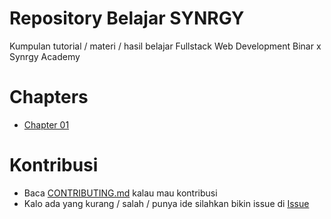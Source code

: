 # Repository Belajar SYNRGY

Kumpulan tutorial / materi / hasil belajar Fullstack Web Development Binar x Synrgy Academy

# Chapters

- [Chapter 01](./chapter-01/)

# Kontribusi

- Baca [CONTRIBUTING.md](./CONTRIBUTING.md) kalau mau kontribusi
- Kalo ada yang kurang / salah / punya ide silahkan bikin issue di [Issue](https://github.com/synrgy-5-fsw-1-cihuy/belajar/issues)
